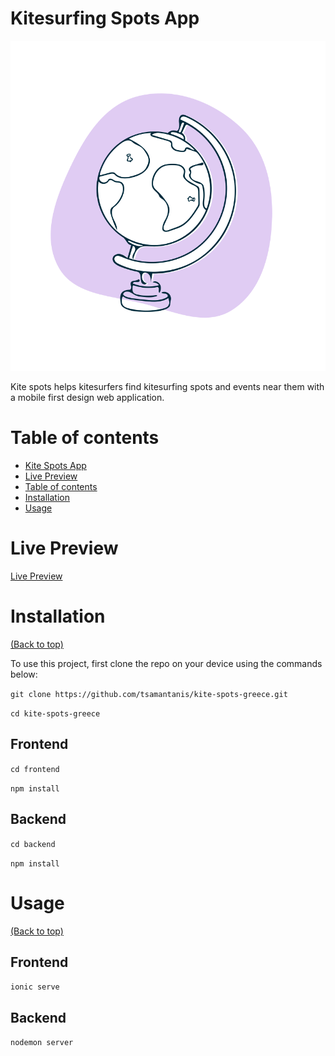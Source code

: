 # Kitesurfing Spots App

![](./frontend/public/assets/Illustration/Globe.svg)

Kite spots helps kitesurfers find kitesurfing spots and events near them with a mobile first design web application.

# Table of contents

-   [Kite Spots App](#kite-spots-app)
-   [Live Preview](#live-preview)
-   [Table of contents](#table-of-contents)
-   [Installation](#installation)
-   [Usage](#usage)

# Live Preview

[Live Preview](https://tsamantanis.github.io/kite-spots-greece/)

# Installation

[(Back to top)](#table-of-contents)

To use this project, first clone the repo on your device using the commands below:

`git clone https://github.com/tsamantanis/kite-spots-greece.git`

`cd kite-spots-greece`

## Frontend

`cd frontend`

`npm install`

## Backend

`cd backend`

`npm install`

# Usage

[(Back to top)](#table-of-contents)

## Frontend

`ionic serve`

## Backend

`nodemon server`
